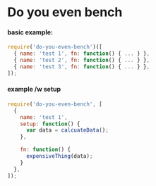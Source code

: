 # Do you even bench

#### basic example:

```js
require('do-you-even-bench')([
  { name: 'test 1', fn: function() { ... } },
  { name: 'test 2', fn: function() { ... } },
  { name: 'test 3', fn: function() { ... } },
]);
```

#### example /w setup

```js
require('do-you-even-bench', [
  {
    name: 'test 1',
    setup: function() {
      var data = calcuateData();
    },

    fn: function() { 
      expensiveThing(data); 
    }
  },
]);
```
